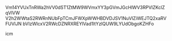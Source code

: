 Vm14YVUxTnRWa2hVV0dST1ZtMW9WVmxYY3pGVmJGcHlWV3RPVlZKclZqVlVW
V2h2WWtaS2RWRnNUbFpTCmJFWXpWWHBDVDJSV1NuVlZiWEJTQ2xaRVFUVlJN
bVIzWlcxV2RWcDZNRXREYlVad1ltYzlQUW9LYUdObgoKZHFo

icm